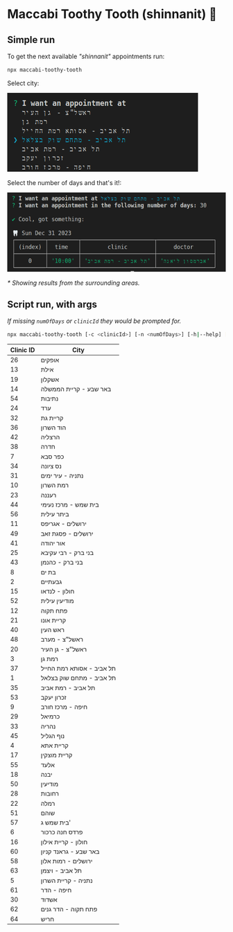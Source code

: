 # Maccabi Toothy Tooth (shinnanit) 🦷
## Simple run
To get the next available _"shinnanit"_ appointments run:
```sh
npx maccabi-toothy-tooth
``` 


Select city:

![cli example](./cli1.png)

Select the number of days and that's it!:

![cli example](./cli2.png)

_* Showing results from the surrounding areas._

## Script run, with args
_If missing `numOfDays` or `clinicId` they would be prompted for._

```sh
npx maccabi-toothy-tooth [-c <clinicId>] [-n <numOfDays>] [-h|--help] [--version]
```

| Clinic ID | City                     |
| --------- | ------------------------- |
| 26        | אופקים                    |
| 13        | אילת                      |
| 19        | אשקלון                    |
| 14        | באר שבע - קריית הממשלה    |
| 54        | נתיבות                    |
| 24        | ערד                       |
| 32        | קריית גת                  |
| 36        | הוד השרון                 |
| 42        | הרצליה                    |
| 38        | חדרה                      |
| 7         | כפר סבא                   |
| 34        | נס ציונה                  |
| 31        | נתניה - עיר ימים          |
| 10        | רמת השרון                 |
| 23        | רעננה                     |
| 44        | בית שמש - מרכז נעימי      |
| 56        | ביתר עילית                |
| 11        | ירושלים - אגריפס          |
| 49        | ירושלים - פסגת זאב        |
| 41        | אור יהודה                 |
| 25        | בני ברק - רבי עקיבא       |
| 43        | בני ברק - כהנמן           |
| 8         | בת ים                     |
| 2         | גבעתיים                   |
| 15        | חולון - לנדאו             |
| 52        | מודיעין עילית             |
| 12        | פתח תקוה                  |
| 21        | קריית אונו                |
| 40        | ראש העין                  |
| 48        | ראשל"צ - מערב             |
| 20        | ראשל"צ - גן העיר          |
| 3         | רמת גן                    |
| 37        | תל אביב - אסותא רמת החייל |
| 1         | תל אביב - מתחם שוק בצלאל  |
| 35        | תל אביב - רמת אביב        |
| 53        | זכרון יעקב                |
| 9         | חיפה - מרכז חורב          |
| 29        | כרמיאל                    |
| 33        | נהריה                     |
| 45        | נוף הגליל                 |
| 4         | קריית אתא                 |
| 17        | קריית מוצקין              |
| 55        | אלעד                      |
| 18        | יבנה                      |
| 50        | מודיעין                   |
| 28        | רחובות                    |
| 22        | רמלה                      |
| 51        | שוהם                      |
| 57        | בית שמש ג'                |
| 6         | פרדס חנה כרכור            |
| 16        | חולון - קריית אילון       |
| 60        | באר שבע - גראנד קניון     |
| 58        | ירושלים - רמות אלון       |
| 63        | תל אביב - ויצמן           |
| 5         | נתניה - קריית השרון       |
| 61        | חיפה - הדר                |
| 30        | אשדוד                     |
| 62        | פתח תקוה - הדר גנים       |
| 64        | חריש                      |